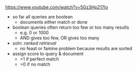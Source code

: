 https://www.youtube.com/watch?v=5Gz3Hp217Io

* so far all queries are boolean
  * documents either match or done
* boolean queries often return too few or too many results
  * e.g. 0 or 1000 
  * AND gives too few, OR gives too many
* soln: *ranked retrieval*
  * no feast or famine problem because results are sorted
* assign score to query & document
  * =1 if perfect match
  * =0 if no match




